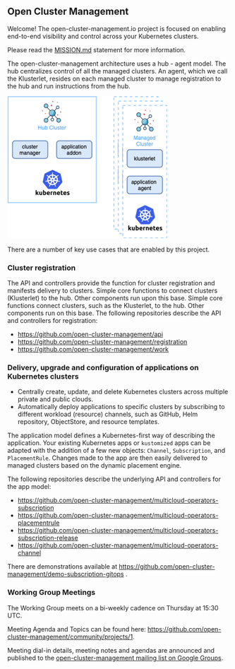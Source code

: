 
## Open Cluster Management

Welcome! The open-cluster-management.io project is focused on enabling end-to-end visibility and control across your Kubernetes clusters.

Please read the [MISSION.md](MISSION.md) statement for more information.

The open-cluster-management architecture uses a hub - agent model. The hub centralizes control of all the managed clusters. An agent, which we call the Klusterlet, resides on each managed cluster to manage registration to the hub and run instructions from the hub.


![image](assets/ocm-arch.png)

There are a number of key use cases that are enabled by this project.

### Cluster registration

The API and controllers provide the function for cluster registration and manifests delivery to clusters. Simple core functions to connect clusters (Klusterlet) to the hub. Other components run upon this base. Simple core functions connect clusters, such as the Klusterlet, to the hub. Other components run on this base. The following repositories describe the API and controllers for registration:

* https://github.com/open-cluster-management/api
* https://github.com/open-cluster-management/registration
* https://github.com/open-cluster-management/work

### Delivery, upgrade and configuration of applications on Kubernetes clusters

* Centrally create, update, and delete Kubernetes clusters across multiple private and public clouds.
* Automatically deploy applications to specific clusters by subscribing to different workload (resource) channels, such as GitHub, Helm repository, ObjectStore, and resource templates.

The application model defines a Kubernetes-first way of describing the application. Your existing Kubernetes apps or `kustomized` apps can be adapted with the addition of a few new objects: `Channel`, `Subscription`, and `PlacementRule`. Changes made to the app are then easily delivered to managed clusters based on the dynamic placement engine.

The following repositories describe the underlying API and controllers for the app model:

* https://github.com/open-cluster-management/multicloud-operators-subscription
* https://github.com/open-cluster-management/multicloud-operators-placementrule
* https://github.com/open-cluster-management/multicloud-operators-subscription-release
* https://github.com/open-cluster-management/multicloud-operators-channel

There are demonstrations available at https://github.com/open-cluster-management/demo-subscription-gitops .

### Working Group Meetings

The Working Group meets on a bi-weekly cadence on Thursday at 15:30 UTC.

Meeting Agenda and Topics can be found here: https://github.com/open-cluster-management/community/projects/1.
  
  Meeting dial-in details, meeting notes and agendas are announced and published to the [open-cluster-management mailing list on Google Groups](https://groups.google.com/g/open-cluster-management).
